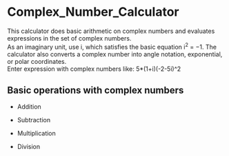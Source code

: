 # Complex_Number_Calculator

This calculator does basic arithmetic on complex numbers and evaluates expressions in the set of complex numbers. 
</br> As an imaginary unit, use i, which satisfies the basic equation i<sup>2</sup> = −1. The calculator also converts a complex number into angle notation, exponential, or polar coordinates. 
</br> Enter expression with complex numbers like:  5*(1+i)(-2-5i)^2


## Basic operations with complex numbers

+ Addition

+ Subtraction

+ Multiplication

+ Division
